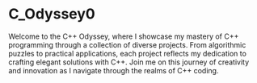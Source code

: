 # C_Odyssey0
Welcome to the C++ Odyssey, where I showcase my mastery of C++ programming through a collection of diverse projects. From algorithmic puzzles to practical applications, each project reflects my dedication to crafting elegant solutions with C++. Join me on this journey of creativity and innovation as I navigate through the realms of C++ coding. 
